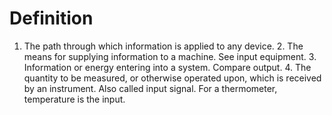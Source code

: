 # Definition

1.  The path through which information is applied to any device. 2. The
    means for supplying information to a machine. See input
    equipment. 3. Information or energy entering into a system. Compare
    output. 4. The quantity to be measured, or otherwise operated upon,
    which is received by an instrument. Also called input signal. For a
    thermometer, temperature is the input.
